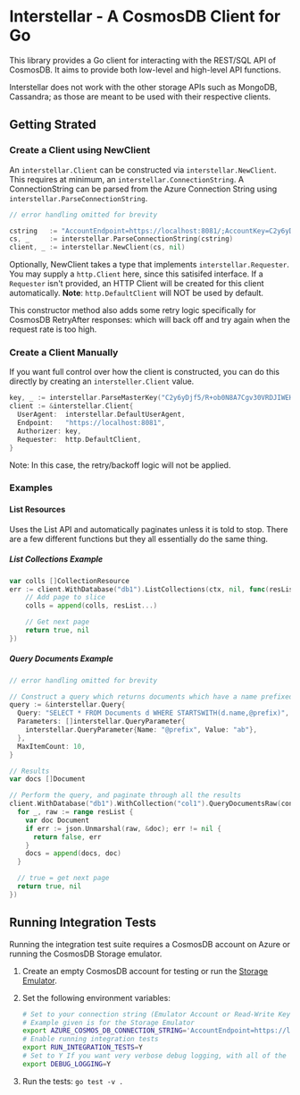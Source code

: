 # Interstellar - A CosmosDB Client for Go

This library provides a Go client for interacting with the REST/SQL API of CosmosDB. It aims to provide both low-level and high-level API functions.

Interstellar does not work with the other storage APIs such as MongoDB, Cassandra; as those are meant to be used with their respective clients.

## Getting Strated

### Create a Client using NewClient

An `interstellar.Client` can be constructed via `interstellar.NewClient`. This requires at minimum, an `interstellar.ConnectionString`. A ConnectionString can be parsed from the Azure Connection String using `interstellar.ParseConnectionString`.

```go
// error handling omitted for brevity

cstring   := "AccountEndpoint=https://localhost:8081/;AccountKey=C2y6yDjf5/R+ob0N8A7Cgv30VRDJIWEHLM+4QDU5DE2nQ9nDuVTqobD4b8mGGyPMbIZnqyMsEcaGQy67XIw/Jw=="
cs, _     := interstellar.ParseConnectionString(cstring)
client, _ := interstellar.NewClient(cs, nil)
```

Optionally, NewClient takes a type that implements `interstellar.Requester`.
You may supply a `http.Client` here, since this satisifed interface. If a `Requester` isn't provided, an HTTP Client will be created for this client automatically. **Note**: `http.DefaultClient` will NOT be used by default.

This constructor method also adds some retry logic specifically for CosmosDB RetryAfter responses: which will back off and try again when the request rate is too high.

### Create a Client Manually

If you want full control over how the client is constructed, you can do this directly by creating an `intersteller.Client` value.

```go
key, _ := interstellar.ParseMasterKey("C2y6yDjf5/R+ob0N8A7Cgv30VRDJIWEHLM+4QDU5DE2nQ9nDuVTqobD4b8mGGyPMbIZnqyMsEcaGQy67XIw/Jw==")
client := &interstellar.Client{
  UserAgent:  interstellar.DefaultUserAgent,
  Endpoint:   "https://localhost:8081",
  Authorizer: key,
  Requester:  http.DefaultClient,
}
```

Note: In this case, the retry/backoff logic will not be applied.

### Examples

#### List Resources

Uses the List API and automatically paginates unless it is told to stop. There are a few different functions
but they all essentially do the same thing.

##### List Collections Example

```go
var colls []CollectionResource
err := client.WithDatabase("db1").ListCollections(ctx, nil, func(resList []CollectionResource, meta ResponseMetadata) (bool, error) {
    // Add page to slice
    colls = append(colls, resList...)

    // Get next page
    return true, nil
})
```

##### Query Documents Example

```go
// error handling omitted for brevity

// Construct a query which returns documents which have a name prefixed with `ab`, 10 per page.
query := &interstellar.Query{
  Query: "SELECT * FROM Documents d WHERE STARTSWITH(d.name,@prefix)",
  Parameters: []interstellar.QueryParameter{
    interstellar.QueryParameter{Name: "@prefix", Value: "ab"},
  },
  MaxItemCount: 10,
}

// Results
var docs []Document

// Perform the query, and paginate through all the results
client.WithDatabase("db1").WithCollection("col1").QueryDocumentsRaw(context.Background(), query, func(resList []json.RawMessage, meta interstellar.ResponseMetadata) (bool, error) {
  for _, raw := range resList {
    var doc Document
    if err := json.Unmarshal(raw, &doc); err != nil {
      return false, err
    }
    docs = append(docs, doc)
  }

  // true = get next page
  return true, nil
})
```

## Running Integration Tests

Running the integration test suite requires a CosmosDB account on Azure or running the CosmosDB Storage emulator.

1. Create an empty CosmosDB account for testing or run the [Storage Emulator](https://docs.microsoft.com/en-us/azure/cosmos-db/local-emulator).
2. Set the following environment variables:

    ```sh
    # Set to your connection string (Emulator Account or Read-Write Key)
    # Example given is for the Storage Emulator
    export AZURE_COSMOS_DB_CONNECTION_STRING='AccountEndpoint=https://localhost:8081/;AccountKey=C2y6yDjf5/R+ob0N8A7Cgv30VRDJIWEHLM+4QDU5DE2nQ9nDuVTqobD4b8mGGyPMbIZnqyMsEcaGQy67XIw/Jw=='
    # Enable running integration tests
    export RUN_INTEGRATION_TESTS=Y
    # Set to Y If you want very verbose debug logging, with all of the requests and responses
    export DEBUG_LOGGING=Y
    ```

3. Run the tests: `go test -v .`